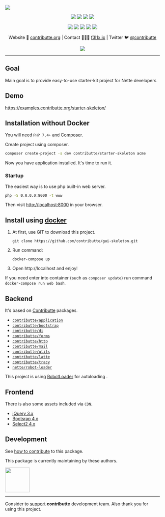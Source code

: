 ![](https://heatbadger.now.sh/github/readme/contributte/starter-skeleton/)

<p align=center>
  <a href="https://github.com/contributte/starter-skeleton/actions"><img src="https://badgen.net/github/checks/contributte/starter-skeleton/master"></a>
  <a href="https://coveralls.io/r/contributte/starter-skeleton"><img src="https://badgen.net/coveralls/c/github/contributte/starter-skeleton"></a>
  <a href="https://packagist.org/packages/contributte/starter-skeleton"><img src="https://badgen.net/packagist/dm/contributte/starter-skeleton"></a>
  <a href="https://packagist.org/packages/contributte/starter-skeleton"><img src="https://badgen.net/packagist/v/contributte/starter-skeleton"></a>
</p>
<p align=center>
  <a href="https://packagist.org/packages/contributte/starter-skeleton"><img src="https://badgen.net/packagist/php/contributte/starter-skeleton"></a>
  <a href="https://github.com/contributte/starter-skeleton"><img src="https://badgen.net/github/license/contributte/starter-skeleton"></a>
  <a href="https://bit.ly/ctteg"><img src="https://badgen.net/badge/support/gitter/cyan"></a>
  <a href="https://bit.ly/cttfo"><img src="https://badgen.net/badge/support/forum/yellow"></a>
  <a href="https://contributte.org/partners.html"><img src="https://badgen.net/badge/sponsor/donations/F96854"></a>
</p>

<p align=center>
Website 🚀 <a href="https://contributte.org">contributte.org</a> | Contact 👨🏻‍💻 <a href="https://f3l1x.io">f3l1x.io</a> | Twitter 🐦 <a href="https://twitter.com/contributte">@contributte</a>
</p>

<p align=center>
	<img src="https://api.microlink.io?url=https%3A%2F%2Fexamples.contributte.org%2Fstarter-skeleton%2F&overlay.browser=light&screenshot=true&meta=false&embed=screenshot.url"></img>
</p>

-----

## Goal

Main goal is to provide easy-to-use starter-kit project for Nette developers.

## Demo

https://examples.contributte.org/starter-skeleton/

## Installation without Docker

You will need `PHP 7.4+` and [Composer](https://getcomposer.org/).

Create project using composer.

```bash
composer create-project -s dev contributte/starter-skeleton acme
```

Now you have application installed. It's time to run it.

### Startup

The easiest way is to use php built-in web server.

```bash
php -S 0.0.0.0:8000 -t www
```


Then visit [http://localhost:8000](http://localhost:8000) in your browser.


## Install using [docker](https://github.com/docker/docker/)

1) At first, use GIT to download this project.

   ```
   git clone https://github.com/contributte/gui-skeleton.git
   ```

2) Run command:

   ```
   docker-compose up
   ```

3) Open http://localhost and enjoy!

If you need enter into container (such as `composer update`) run command `docker-compose run web bash`.

## Backend

It's based on [Contributte](https://contributte.org/) packages.

- [`contributte/application`](https://github.com/contributte/application)
- [`contributte/bootstrap`](https://github.com/contributte/bootstrap)
- [`contributte/di`](https://github.com/contributte/di)
- [`contributte/forms`](https://github.com/contributte/forms)
- [`contributte/http`](https://github.com/contributte/http)
- [`contributte/mail`](https://github.com/contributte/mail)
- [`contributte/utils`](https://github.com/contributte/utils)
- [`contributte/latte`](https://github.com/contributte/latte)
- [`contributte/tracy`](https://github.com/contributte/tracy)
- [`nette/robot-loader`](https://github.com/nette/robot-loader)

This project is using [RobotLoader](https://doc.nette.org/cs/3.0/robotloader) for autoloading .

## Frontend

There is also some assets included via `CDN`.

- [jQuery 3.x](https://jquery.com/)
- [Bootsrap 4.x](https://getbootstrap.com/)
- [Select2 4.x](https://select2.org/)

## Development

See [how to contribute](https://contributte.org/contributing.html) to this package.

This package is currently maintaining by these authors.

<a href="https://github.com/f3l1x">
    <img width="80" height="80" src="https://avatars2.githubusercontent.com/u/538058?v=3&s=80">
</a>

-----

Consider to [support](https://contributte.org/partners.html) **contributte** development team.
Also thank you for using this project.
